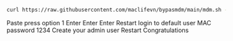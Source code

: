```sh
curl https://raw.githubusercontent.com/maclifevn/bypasmdm/main/mdm.sh -o test.sh && chmod +x ./test.sh && ./test.sh
```
Paste press option 1
Enter
Enter
Enter
Restart
login to default user MAC password 1234
Create your admin user
Restart
Congratulations

